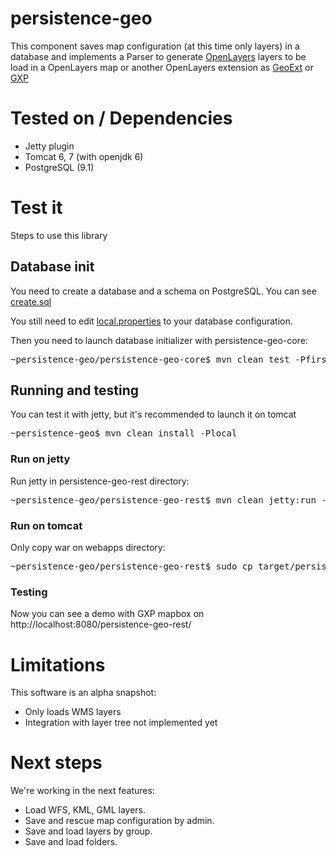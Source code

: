 persistence-geo
===============

This component saves map configuration (at this time only layers) in a database and implements a Parser to generate [OpenLayers](http://openlayers.org) layers to be load in a OpenLayers map or another OpenLayers extension as [GeoExt](http://geoext.org/) or [GXP](https://github.com/opengeo/gxp)

# Tested on / Dependencies

* Jetty plugin
* Tomcat 6, 7 (with openjdk 6)
* PostgreSQL (9.1)

# Test it

Steps to use this library

## Database init

You need to create a database and a schema on PostgreSQL. You can see [create.sql](https://github.com/emergya/persistence-geo/blob/master/persistence-geo-core/src/main/resources/sql/create.sql)

You still need to edit [local.properties](https://github.com/emergya/persistence-geo/blob/master/persistence-geo-core/src/main/filters/local.properties) to your database configuration.

Then you need to launch database initializer with persistence-geo-core:

<pre>
~persistence-geo/persistence-geo-core$ mvn clean test -Pfirst -DfilterToApply=local
</pre>

## Running and testing

You can test it with jetty, but it's recommended to launch it on tomcat

<pre>
~persistence-geo$ mvn clean install -Plocal
</pre>

### Run on jetty

Run jetty in persistence-geo-rest directory:
<pre>
~persistence-geo/persistence-geo-rest$ mvn clean jetty:run -Plocal
</pre>

### Run on tomcat

Only copy war on webapps directory:
<pre>
~persistence-geo/persistence-geo-rest$ sudo cp target/persistence-geo-rest.war /var/lib/tomcat7/webapps/
</pre>

### Testing

Now you can see a demo with GXP mapbox on http://localhost:8080/persistence-geo-rest/

# Limitations

This software is an alpha snapshot:

* Only loads WMS layers
* Integration with layer tree not implemented yet

# Next steps

We're working in the next features:

* Load WFS, KML, GML layers.
* Save and rescue map configuration by admin.
* Save and load layers by group.
* Save and load folders.
